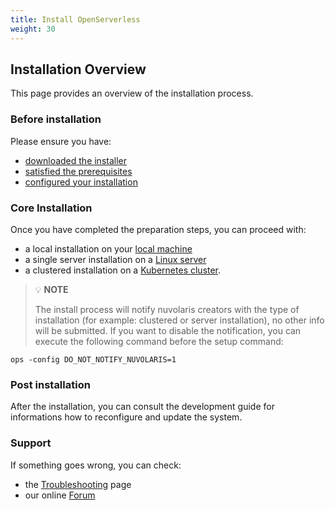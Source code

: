 ```yaml
---
title: Install OpenServerless
weight: 30
---
```

## Installation Overview

This page provides an overview of the installation process.

### Before installation

Please ensure you have:

- [downloaded the installer](/docs/installation/download/)
- [satisfied the prerequisites](/docs/installation/prereq/)
- [configured your installation](/docs/installation/configure/)

### Core Installation

Once you have completed the preparation steps,  you can proceed with:

- a local installation on your
  [local machine](/docs/installation/install/local/)
- a single server installation on a
  [Linux server](/docs/installation/install/server/)
- a clustered installation on a
  [Kubernetes cluster](/docs/installation/install/cluster/).

> 💡 **NOTE**
>
> The install process will notify nuvolaris creators with the type of installation (for example: clustered or server installation), no other info will be submitted. If you want to disable the notification, you can execute the following command before the setup command:

    ops -config DO_NOT_NOTIFY_NUVOLARIS=1

### Post installation

After the installation, you can consult the development guide
for informations how to reconfigure and update the system.

### Support

If something goes wrong, you can check:

- the [Troubleshooting](/docs/installation/debug) page
- our online [Forum](http://nuvolaris.discourse.group)
